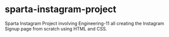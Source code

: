 # sparta-instagram-project

Sparta Instagram Project involving Engineering-11 all creating the Instagram Signup page from scratch using HTML and CSS.

